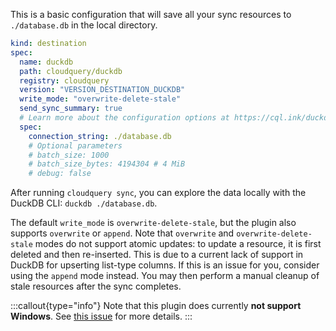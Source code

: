 This is a basic configuration that will save all your sync resources to `./database.db` in the local directory.

```yaml copy
kind: destination
spec:
  name: duckdb
  path: cloudquery/duckdb
  registry: cloudquery
  version: "VERSION_DESTINATION_DUCKDB"
  write_mode: "overwrite-delete-stale"
  send_sync_summary: true
  # Learn more about the configuration options at https://cql.ink/duckdb_destination
  spec:
    connection_string: ./database.db
    # Optional parameters
    # batch_size: 1000
    # batch_size_bytes: 4194304 # 4 MiB
    # debug: false

```

After running `cloudquery sync`, you can explore the data locally with the DuckDB CLI: `duckdb ./database.db`.

The default `write_mode` is `overwrite-delete-stale`, but the plugin also supports `overwrite` or `append`. Note that `overwrite` and `overwrite-delete-stale` modes do not support atomic updates: to update a resource, it is first deleted and then re-inserted. This is due to a current lack of support in DuckDB for upserting list-type columns. If this is an issue for you, consider using the `append` mode instead. You may then perform a manual cleanup of stale resources after the sync completes.

:::callout{type="info"}
Note that this plugin does currently **not support Windows**. See [this issue](https://github.com/cloudquery/cloudquery/issues/8854) for more details.
:::